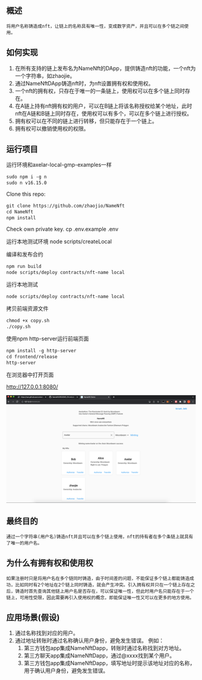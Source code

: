 
## 概述
    
    将用户名称铸造成nft，让链上的名称具有唯一性，变成数字资产，并且可以在多个链之间使用。

## 如何实现

1. 在所有支持的链上发布名为NameNft的DApp，提供铸造nft的功能，一个nft为一个字符串，如zhaojie。
2. 通过NameNftDApp铸造nft时，为nft设置拥有权和使用权。
3. 一个nft的拥有权，只存在于唯一的一条链上，使用权可以在多个链上同时存在。
4. 在A链上持有nft拥有权的用户，可以在B链上将该名称授权给某个地址，此时nft在A链和B链上同时存在，使用权可以有多个，可以在多个链上进行授权。
5. 拥有权可以在不同的链上进行转移，但只能存在于一个链上。
6. 拥有权可以撤销使用权的权限。

## 运行项目
    
运行环境和axelar-local-gmp-examples一样   
 
    sudo npm i -g n
    sudo n v16.15.0
    
Clone this repo:

    git clone https://github.com/zhaojio/NameNft
    cd NameNft
    npm install
    
Check own private key.
    cp .env.example .env

运行本地测试环境
    node scripts/createLocal

编译和发布合约
    
    npm run build
    node scripts/deploy contracts/nft-name local
    
运行本地测试

    node scripts/deploy contracts/nft-name local
    
拷贝前端资源文件

    chmod +x copy.sh
    ./copy.sh

使用npm http-server运行前端页面
    
    npm install -g http-server
    cd frontend/release
    http-server

在浏览器中打开页面
   
   http://127.0.0.1:8080/
   
![image](https://github.com/zhaojio/NameNft/blob/master/frontend/name-nft-ui.png)
   
   
## 最终目的
    通过一个字符串(用户名)铸造nft并且可以在多个链上使用，nft的持有者在多个条链上就具有了唯一的用户名。

## 为什么有拥有权和使用权
    如果注册时只是将用户名在多个链同时铸造，由于时间差的问题，不能保证多个链上都能铸造成功，比如同时有2个地址在2个链上同时铸造，就会产生冲突。引入拥有权并只在一个链上存在之后，铸造时首先查询其他链上用户名是否存在，可以保证唯一性，但此时用户名只能存在于一个链上，可用性受限，因此需要再引入使用权的概念，即能保证唯一性又可以在更多的地方使用。

## 应用场景(假设)

1. 通过名称找到对应的用户。
2. 通过地址转账时通过名称确认用户身份，避免发生错误。
    例如：
    1. 第三方钱包app集成NameNftDapp，转账时通过名称找到对方地址。
    2. 第三方聊天app集成NameNftDapp，通过@xxxx找到某个用户。
    3. 第三方钱包app集成NameNftDapp，填写地址时提示该地址对应的名称，用于确认用户身份，避免发生错误。


